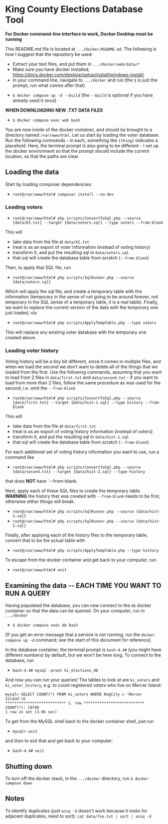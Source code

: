 # King County Elections Database Tool

**For Docker command-line interface to work, Docker Desktop must be running**

This README.md file is located at `.../docker/README.md`. The following is how I
suggest that the repository be used:

* Extract your text files, and put them in `.../docker/web/data/*`
* Make sure you have docker installed,
    <https://docs.docker.com/desktop/setup/install/windows-install/>
* In your command line, navigate to `.../docker` and run (the `$` is just the
prompt, run what comes after that)

- `$ docker compose up -d --build` [the `--build` is optional if you have already
    used it once]

**WHEN DOWNLOADING NEW .TXT DATA FILES**

- `$ docker compose exec web bash`

You are now inside of the docker container, and should be brought to a directory
named `/var/www/html`. Let us start by loading the voter database. Run the
following commands - in each, something like `{thing}` indicates a placehold.
Here, the terminal prompt is also going to be different - I set up the docker
environment so that the prompt should include the current location, so that
the paths are clear.

## Loading the data

Start by loading composer dependencies:

- `root@/var/www/html# composer install --no-dev`

### Loading voters

- `root@/var/www/html# php scripts/ConvertToSql.php --source {data/KI.txt} --target {data/voters.sql} --type voters --from-blank`

This will
- take data from the file at `data/KI.txt`
- treat is as an export of voter information (instead of voting history)
- transform it, and put the resulting sql in `data/voters.sql`
- that sql will create the database table from scratch (`--from-blank`)

Then, to apply that SQL file, run

- `root@/var/www/html# php scripts/SqlRunner.php --source {data/voters.sql}`

Which will apply the sql file, and create a temporary table with the information
(temporary in the sense of not going to be around forever, not temporary in the
SQL sense of a temporary table, it is a real table). Finally, we want to
replace the current version of the data with the temporary one just loaded,
via

- `root@/var/www/html# php scripts/ApplyTempTable.php --type voters`

This will replace any existing voter database with the temporary one created
above.

### Loading voter history

Voting history will be a *tiny* bit different, since it comes in multiple files,
and when we load the second we don't want to delete all of the things that
we loaded from the first. Use the following commands, assuming that you want
to load from 2 files in `data/first.txt` and `data/second.txt` - if you want
to load from more than 2 files, follow the same procedure as was used for the
second, i.e. omit the `--from-blank`

- `root@/var/www/html# php scripts/ConvertToSql.php --source {data/first.txt} --target {data/hist-1.sql} --type history --from-blank`

This will
- take data from the file at `data/first.txt`
- treat is as an export of voting history information (instead of voters)
- transform it, and put the resulting sql in `data/hist-1.sql`
- that sql will create the database table from scratch (`--from-blank`)

For each additional set of voting history information you want to use, run
a command like
- `root@/var/www/html# php scripts/ConvertToSql.php --source {data/second.txt} --target {data/hist-2.sql} --type history`

that does **NOT** have `--from-blank.

Next, apply each of these SQL files to create the temporary table. **WARNING**
the history that was created with `--from-blank` needs to be first, otherwise
either things will break.

- `root@/var/www/html# php scripts/SqlRunner.php --source {data/hist-1.sql}`
- `root@/var/www/html# php scripts/SqlRunner.php --source {data/hist-2.sql}`

Finally, after applying each of the history files to the temporary table,
convert that to be the actual table with

- `root@/var/www/html# php scripts/ApplyTempTable.php --type history`

To escape from the docker container and get back to your computer, run
- `root@/var/www/html# exit`

## Examining the data -- EACH TIME YOU WANT TO RUN A QUERY

Having populated the database, you can now connect to the `db` docker container
so that the data can be queried. On your computer, run in `.../docker`

* `$ docker compose exec db bash`

[If you get an error message that a service is not running, run the
`docker compose up -d` command; see the start of this document for reference]

In the database container, the terminal prompt is `bash-4.4#` (you might have
different numbers) by default, but we won't be here long. To connect to the
database, run

* `bash-4.4# mysql -proot ki_elections_db`

And now you can run your queries! The tables to look at are `ki_voters` and
`ki_voter_history`, e.g. to count registered voters who live on Mercer Island:

```
mysql> SELECT COUNT(*) FROM ki_voters WHERE RegCity = 'Mercer Island'\G
*************************** 1. row ***************************
COUNT(*): 19740
1 row in set (3.96 sec)
```

To get from the MySQL shell back to the docker container shell, just run
- `mysql> exit`

and then to exit that and get back to your computer:

- `bash-4.4# exit`

## Shutting down

To turn off the docker stack, in the `.../docker` directory, run
`$ docker compose down`

## Notes

To identify duplicates (just `uniq -d` doesn't work because it looks for
adjacent duplicates, need to sort): `cat data/foo.txt | sort | uniq -d`